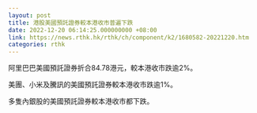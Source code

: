```yaml
---
layout: post
title: 港股美國預託證券較本港收市普遍下跌
date: 2022-12-20 06:14:25.000000000 +08:00
link: https://news.rthk.hk/rthk/ch/component/k2/1680582-20221220.htm
categories: rthk
---
```


阿里巴巴美國預託證券折合84.78港元，較本港收市跌逾2%。

美團、小米及騰訊的美國預託證券較本港收市跌逾1%。

多隻內銀股的美國預託證券較本港收市都下跌。
